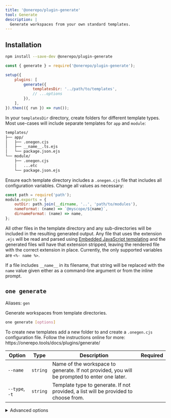 ```yaml
---
title: '@onerepo/plugin-generate'
tool: Generate
description: |
  Generate workspaces from your own standard templates.
---
```


## Installation

```sh
npm install --save-dev @onerepo/plugin-generate
```

```js {1,5-8}
const { generate } = require('@onerepo/plugin-generate');

setup({
	plugins: [
		generate({
			templatesDir: '../path/to/templates',
			// ...options
		}),
	],
}).then(({ run }) => run());
```

In your `templatesDir` directory, create folders for different template types. Most use-cases will include separate templates for `app` and `module`:

```txt
templates/
├── app/
│   ├── .onegen.cjs
│   ├── __name__.ts.ejs
│   └── package.json.ejs
└── module/
    ├── .onegen.cjs
    │   ...etc
    └── package.json.ejs
```

Ensure each template directory includes a `.onegen.cjs` file that includes all configuration variables. Change all values as necessary:

```js title="templates/module/.onegen.cjs"
const path = require('path');
module.exports = {
	outDir: path.join(__dirname, '..', 'path/to/modules'),
	nameFormat: (name) => `@myscope/${name}`,
	dirnameFormat: (name) => name,
};
```

All other files in the template directory and any sub-directories will be included in the resulting generated output. Any file that uses the extension `.ejs` will be read and parsed using [Embedded JavaScript templating](https://ejs.co/) and the generated files will have that extension stripped, leaving the rendered file with the correct extension in place. Currently, the only supported variables are `<%- name %>`.

If a file includes `__name__` in its filename, that string will be replaced with the `name` value given either as a command-line argument or from the inline prompt.

<!-- start-onerepo-sentinel -->

## `one generate`

Aliases: `gen`

Generate workspaces from template directories.

```sh
one generate [options]
```

To create new templates add a new folder to and create a `.onegen.cjs` configuration file. Follow the instructions online for more: https\://onerepo.tools/docs/plugins/generate/

| Option         | Type     | Description                                                                                  | Required |
| -------------- | -------- | -------------------------------------------------------------------------------------------- | -------- |
| `--name`       | `string` | Name of the workspace to generate. If not provided, you will be prompted to enter one later. |          |
| `--type`, `-t` | `string` | Template type to generate. If not provided, a list will be provided to choose from.          |          |

<details>

<summary>Advanced options</summary>

| Option            | Type     | Description           | Required |
| ----------------- | -------- | --------------------- | -------- |
| `--templates-dir` | `string` | Path to the templates | ✅       |

</details>

<!-- end-onerepo-sentinel -->
